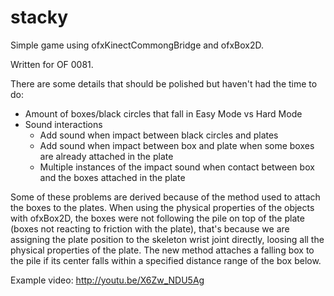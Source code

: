 stacky
======
Simple game using ofxKinectCommongBridge and ofxBox2D.

Written for OF 0081.

There are some details that should be polished but haven't had the time to do: 
  - Amount of boxes/black circles that fall in Easy Mode vs Hard Mode 
  - Sound interactions
    - Add sound when impact between black circles and plates
    - Add sound when impact between box and plate when some boxes are already attached in the plate
    - Multiple instances of the impact sound when contact between box and the boxes attached in the plate

Some of these problems are derived because of the method used to attach the boxes to the plates. When using the physical properties of the objects with ofxBox2D, the boxes were not following the pile on top of the plate (boxes not reacting to friction with the plate), that's because we are assigning the plate position to the skeleton wrist joint directly, loosing all the physical properties of the plate. The new method attaches a falling box to the pile if its center falls within a specified distance range of the box below.

Example video: http://youtu.be/X6Zw_NDU5Ag


